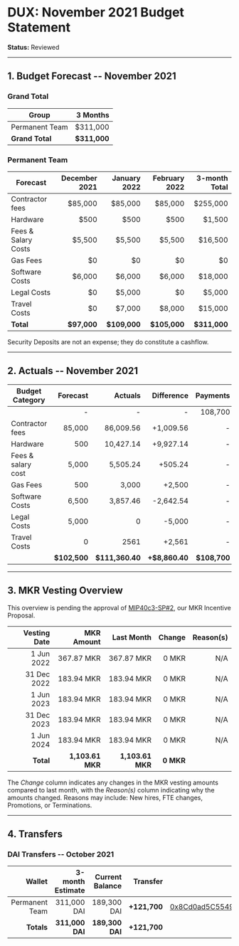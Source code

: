 # DUX: November 2021 Budget Statement

**Status:** Reviewed

---

## 1. Budget Forecast -- November 2021

### Grand Total

| Group           | 3 Months       |
|-----------------|---------------:|
| Permanent Team  |       $311,000  |
| **Grand Total** |   **$311,000** |

### Permanent Team

| Forecast                     | December 2021 | January 2022 | February 2022 | 3-month Total |
|------------------------------|----------:|----------:|------------:|--------------:|
| Contractor fees              |   $85,000 |   $85,000 |     $85,000 |      $255,000 |
| Hardware |                    $500 |     $500      |       $500     |     $1,500      |
| Fees & Salary Costs          |    $5,500 |     $5,500 |       $5,500 |       $16,500 |
| Gas Fees                     |      $0 |      $0 |       $0 |        $0 |
| Software Costs               |      $6,000 |      $6,000 |        $6,000 |          $18,000 |
| Legal Costs               |      $0  |      $5,000 |        $0 |          $5,000 |
| Travel Costs             |      $0 |     $7,000 |       $8,000 |         $15,000 |
| **Total**                    |**$97,000**|**$109,000**|**$105,000**|  **$311,000**|

Security Deposits are not an expense; they do constitute a cashflow.

---

## 2. Actuals -- November 2021


| Budget Category     | Forecast       | Actuals        | Difference      | Payments       |
| ------------------- | -------------: | -------------: | --------------: | -------------: |
|                     | -              | -              | -               | 108,700        |
| Contractor fees     | 85,000        | 86,009.56      | +1,009.56        | -              |
| Hardware            | 500               | 10,427.14        | +9,927.14          | -              |
| Fees & salary cost  | 5,000               | 5,505.24           |  +505.24       | -              |
| Gas Fees            | 500            | 3,000             | +2,500            | -              |
| Software Costs      | 6,500            | 3,857.46        | -2,642.54              | -              |
| Legal Costs        | 5,000               | 0        | -5,000          | -              |
| Travel Costs        | 0               | 2561        | +2,561             | -              |
|                     | **$102,500**    | **$111,360.40**    | **+$8,860.40**      | **$108,700**    |


---

## 3. MKR Vesting Overview

This overview is pending the approval of [MIP40c3-SP#2](), our MKR Incentive Proposal.
 
|  Vesting Date         |       MKR Amount | Last Month |        Change |      Reason(s) |
|----------------------:|-----------------:|-----------:|--------------:|---------------:|
|  1 Jun 2022          |       367.87 MKR |     367.87 MKR |   0 MKR |      N/A |
|  31 Dec 2022          |       183.94 MKR |    183.94 MKR |   0 MKR |      N/A |
|  1 Jun 2023          |        183.94 MKR |     183.94 MKR |   0 MKR |      N/A |
|  31 Dec 2023          |       183.94 MKR |     183.94 MKR |   0 MKR |      N/A |
|  1 Jun 2024          |        183.94 MKR |     183.94 MKR |   0 MKR |      N/A |
|  **Total**            | **1,103.61 MKR** |  **1,103.61 MKR** | **0 MKR** |                |

The *Change* column indicates any changes in the MKR vesting amounts compared to last month, with the *Reason(s)* column indicating why the amounts changed. Reasons may include: New hires, FTE changes, Promotions, or Terminations.

---

## 4. Transfers

### DAI Transfers -- October 2021

|             Wallet | 3-month Estimate | Current Balance |         Transfer |                          Multi-sig Address |
|-------------------:|-----------------:|----------------:|-----------------:|-------------------------------------------:|
|     Permanent Team |      311,000 DAI |           189,300 DAI | **+121,700** | [0x8Cd0ad5C55498Aacb72b6689E1da5A284C69c0C7](https://gnosis-safe.io/app/#/safes/0x8Cd0ad5C55498Aacb72b6689E1da5A284C69c0C7/balances) |
|     **Totals**     |  **311,000 DAI** |       **189,300 DAI** | **+121,700** |                                            |
